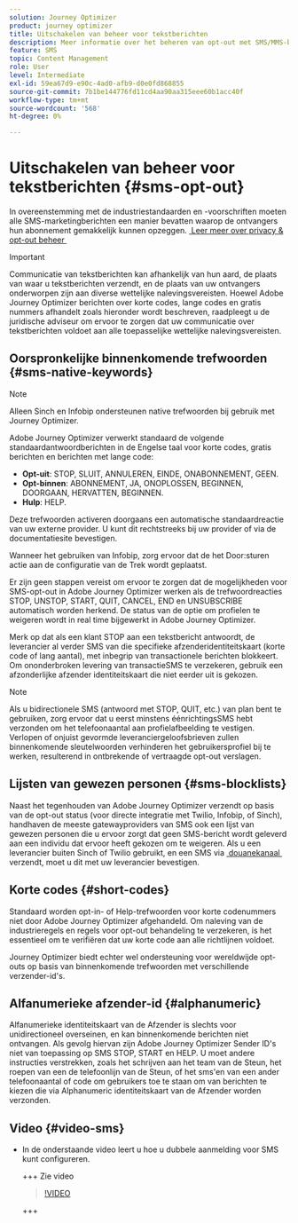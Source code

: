 ```yaml
---
solution: Journey Optimizer
product: journey optimizer
title: Uitschakelen van beheer voor tekstberichten
description: Meer informatie over het beheren van opt-out met SMS/MMS-berichten
feature: SMS
topic: Content Management
role: User
level: Intermediate
exl-id: 59ea67d9-e90c-4ad0-afb9-d0e0fd868855
source-git-commit: 7b1be144776fd11cd4aa90aa315eee60b1acc40f
workflow-type: tm+mt
source-wordcount: '568'
ht-degree: 0%

---
```


# Uitschakelen van beheer voor tekstberichten {#sms-opt-out}

In overeenstemming met de industriestandaarden en -voorschriften moeten alle SMS-marketingberichten een manier bevatten waarop de ontvangers hun abonnement gemakkelijk kunnen opzeggen. [&#x200B; Leer meer over privacy &amp; opt-out beheer &#x200B;](../privacy/opt-out.md)

>[!IMPORTANT]
>
>Communicatie van tekstberichten kan afhankelijk van hun aard, de plaats van waar u tekstberichten verzendt, en de plaats van uw ontvangers onderworpen zijn aan diverse wettelijke nalevingsvereisten. Hoewel Adobe Journey Optimizer berichten over korte codes, lange codes en gratis nummers afhandelt zoals hieronder wordt beschreven, raadpleegt u de juridische adviseur om ervoor te zorgen dat uw communicatie over tekstberichten voldoet aan alle toepasselijke wettelijke nalevingsvereisten.
>

## Oorspronkelijke binnenkomende trefwoorden {#sms-native-keywords}

>[!NOTE]
>
> Alleen Sinch en Infobip ondersteunen native trefwoorden bij gebruik met Journey Optimizer.

Adobe Journey Optimizer verwerkt standaard de volgende standaardantwoordberichten in de Engelse taal voor korte codes, gratis berichten en berichten met lange code:

* **Opt-uit**: STOP, SLUIT, ANNULEREN, EINDE, ONABONNEMENT, GEEN.
* **Opt-binnen**: ABONNEMENT, JA, ONOPLOSSEN, BEGINNEN, DOORGAAN, HERVATTEN, BEGINNEN.
* **Hulp**: HELP.

Deze trefwoorden activeren doorgaans een automatische standaardreactie van uw externe provider. U kunt dit rechtstreeks bij uw provider of via de documentatiesite bevestigen.

Wanneer het gebruiken van Infobip, zorg ervoor dat de het Door:sturen actie aan de configuratie van de Trek wordt geplaatst.

Er zijn geen stappen vereist om ervoor te zorgen dat de mogelijkheden voor SMS-opt-out in Adobe Journey Optimizer werken als de trefwoordreacties STOP, UNSTOP, START, QUIT, CANCEL, END en UNSUBSCRIBE automatisch worden herkend. De status van de optie om profielen te weigeren wordt in real time bijgewerkt in Adobe Journey Optimizer.

Merk op dat als een klant STOP aan een tekstbericht antwoordt, de leverancier al verder SMS van die specifieke afzenderidentiteitskaart (korte code of lang aantal), met inbegrip van transactionele berichten blokkeert. Om ononderbroken levering van transactieSMS te verzekeren, gebruik een afzonderlijke afzender identiteitskaart die niet eerder uit is gekozen.


>[!NOTE]
>
>Als u bidirectionele SMS (antwoord met STOP, QUIT, etc.) van plan bent te gebruiken, zorg ervoor dat u eerst minstens éénrichtingsSMS hebt verzonden om het telefoonaantal aan profielafbeelding te vestigen. Verlopen of onjuist gevormde leveranciergeloofsbrieven zullen binnenkomende sleutelwoorden verhinderen het gebruikersprofiel bij te werken, resulterend in ontbrekende of vertraagde opt-out verslagen.


## Lijsten van gewezen personen {#sms-blocklists}

Naast het tegenhouden van Adobe Journey Optimizer verzendt op basis van de opt-out status (voor directe integratie met Twilio, Infobip, of Sinch), handhaven de meeste gatewayproviders van SMS ook een lijst van gewezen personen die u ervoor zorgt dat geen SMS-bericht wordt geleverd aan een individu dat ervoor heeft gekozen om te weigeren. Als u een leverancier buiten Sinch of Twilio gebruikt, en een SMS via [&#x200B; douanekanaal &#x200B;](../building-journeys/using-custom-actions.md) verzendt, moet u dit met uw leverancier bevestigen.


## Korte codes {#short-codes}

Standaard worden opt-in- of Help-trefwoorden voor korte codenummers niet door Adobe Journey Optimizer afgehandeld. Om naleving van de industrieregels en regels voor opt-out behandeling te verzekeren, is het essentieel om te verifiëren dat uw korte code aan alle richtlijnen voldoet.

Journey Optimizer biedt echter wel ondersteuning voor wereldwijde opt-outs op basis van binnenkomende trefwoorden met verschillende verzender-id&#39;s.

## Alfanumerieke afzender-id {#alphanumeric}

Alfanumerieke identiteitskaart van de Afzender is slechts voor unidirectioneel overseinen, en kan binnenkomende berichten niet ontvangen. Als gevolg hiervan zijn Adobe Journey Optimizer Sender ID&#39;s niet van toepassing op SMS STOP, START en HELP. U moet andere instructies verstrekken, zoals het schrijven aan het team van de Steun, het roepen van een de telefoonlijn van de Steun, of het sms&#39;en van een ander telefoonaantal of code om gebruikers toe te staan om van berichten te kiezen die via Alphanumeric identiteitskaart van de Afzender worden verzonden.

## Video {#video-sms}

* In de onderstaande video leert u hoe u dubbele aanmelding voor SMS kunt configureren.

  +++ Zie video

  >[!VIDEO](https://video.tv.adobe.com/v/3440284/?captions=dut&learn=on)

  +++
